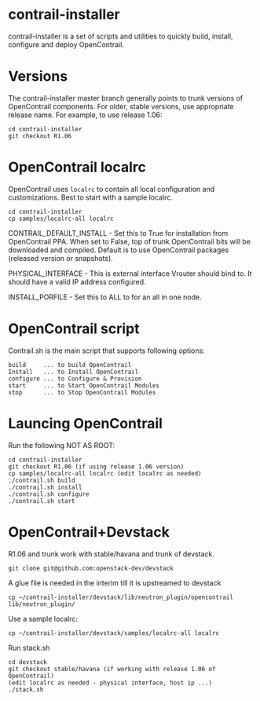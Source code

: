 contrail-installer
==================

contrail-installer is a set of scripts and utilities to quickly 
build, install, configure and deploy OpenContrail.

# Versions

The contrail-installer master branch generally points to trunk versions 
of OpenContrail components.  For older, stable versions, use appropriate
release name. For example, to use release 1.06:

    cd contrail-installer
    git checkout R1.06

# OpenContrail localrc

OpenContrail uses ``localrc`` to contain all local configuration and customizations. 
Best to start with a sample localrc.

    cd contrail-installer
    cp samples/localrc-all localrc

CONTRAIL_DEFAULT_INSTALL - Set this to True for installation from OpenContrail PPA. 
When set to False, top of trunk OpenContrail bits will be downloaded and compiled. 
Default is to use OpenContrail packages (released version or snapshots).

PHYSICAL_INTERFACE - This is external interface Vrouter should bind to. It should have
a valid IP address configured.

INSTALL_PORFILE - Set this to ALL to for an all in one node. 

# OpenContrail script

Contrail.sh is the main script that supports following options:

    build     ... to build OpenContrail
    Install   ... to Install OpenContrail
    configure ... to Configure & Provision 
    start     ... to Start OpenContrail Modules
    stop      ... to Stop OpenContrail Modules

# Launcing OpenContrail

Run the following NOT AS ROOT:

    cd contrail-installer
    git checkout R1.06 (if using release 1.06 version)
    cp samples/localrc-all localrc (edit localrc as needed)
    ./contrail.sh build
    ./contrail.sh install
    ./contrail.sh configure
    ./contrail.sh start

# OpenContrail+Devstack

R1.06 and trunk work with stable/havana and trunk of devstack.

    git clone git@github.com:openstack-dev/devstack
    
A glue file is needed in the interim till it is upstreamed to devstack

    cp ~/contrail-installer/devstack/lib/neutron_plugin/opencontrail lib/neutron_plugin/

Use a sample localrc:

    cp ~/contrail-installer/devstack/samples/localrc-all localrc

Run stack.sh

    cd devstack
    git checkout stable/havana (if working with release 1.06 of OpenContrail)
    (edit localrc as needed - physical interface, host ip ...)
    ./stack.sh
